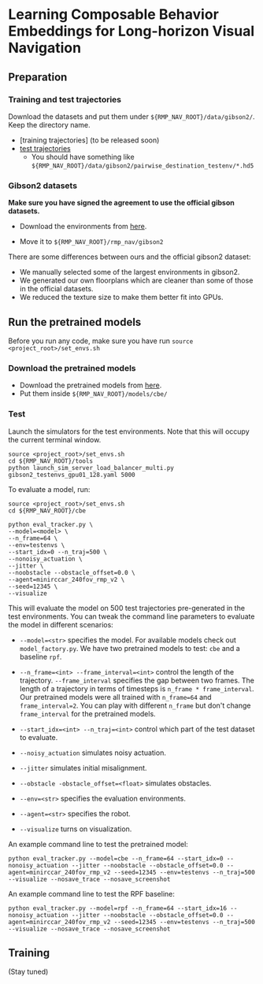 # Learning Composable Behavior Embeddings for Long-horizon Visual Navigation

## Preparation

### Training and test trajectories
Download the datasets and put them under `${RMP_NAV_ROOT}/data/gibson2/`. Keep the directory name.

* [training trajectories] (to be released soon)
* [test trajectories](https://drive.google.com/drive/folders/11l72WRrfG5EIiETPbdbF_es3AOfhGy4B?usp=sharing)
  * You should have something like `${RMP_NAV_ROOT}/data/gibson2/pairwise_destination_testenv/*.hd5`


### Gibson2 datasets
**Make sure you have signed the agreement to use the official gibson datasets.**
 
* Download the environments from [here](https://drive.google.com/file/d/117q9zpi1z11_NXDQ8EYoxmPw7jtrGeeo/view?usp=sharing). 

* Move it to `${RMP_NAV_ROOT}/rmp_nav/gibson2`

There are some differences between ours and the official gibson2 dataset:
* We manually selected some of the largest environments in gibson2.
* We generated our own floorplans which are cleaner than some of those in the official datasets.
* We reduced the texture size to make them better fit into GPUs.

## Run the pretrained models

Before you run any code, make sure you have run `source <project_root>/set_envs.sh`

### Download the pretrained models
* Download the pretrained models from [here](https://drive.google.com/drive/folders/1SWA9N71EOW9z62lHWnxZlKtX2nLOSJfL?usp=sharing).
* Put them inside `${RMP_NAV_ROOT}/models/cbe/`

### Test

Launch the simulators for the test environments. Note that this will occupy the current terminal window.
```
source <project_root>/set_envs.sh
cd ${RMP_NAV_ROOT}/tools
python launch_sim_server_load_balancer_multi.py gibson2_testenvs_gpu01_128.yaml 5000
```

To evaluate a model, run:
```
source <project_root>/set_envs.sh
cd ${RMP_NAV_ROOT}/cbe

python eval_tracker.py \
--model=<model> \
--n_frame=64 \
--env=testenvs \
--start_idx=0 --n_traj=500 \
--nonoisy_actuation \
--jitter \
--noobstacle --obstacle_offset=0.0 \
--agent=minirccar_240fov_rmp_v2 \
--seed=12345 \ 
--visualize
```

This will evaluate the model on 500 test trajectories pre-generated in the test environments. 
You can tweak the command line parameters to evaluate the model in different scenarios:

* `--model=<str>` specifies the model. For available models check out `model_factory.py`. We have two pretrained 
  models to test: `cbe` and a baseline `rpf`.
  
* `--n_frame=<int> --frame_interval=<int>` control the length of the trajectory. `--frame_interval` specifies the gap
  between two frames. The length of a trajectory in terms of timesteps is `n_frame * frame_interval`. Our pretrained
  models were all trained with `n_frame=64` and `frame_interval=2`. You can play with different `n_frame` but don't
  change `frame_interval` for the pretrained models.
  
* `--start_idx=<int> --n_traj=<int>` control which part of the test dataset to evaluate.
* `--noisy_actuation` simulates noisy actuation.
* `--jitter` simulates initial misalignment.
* `--obstacle -obstacle_offset=<float>` simulates obstacles.
* `--env=<str>` specifies the evaluation environments.
* `--agent=<str>` specifies the robot.
* `--visualize` turns on visualization.

An example command line to test the pretrained model:
```
python eval_tracker.py --model=cbe --n_frame=64 --start_idx=0 --nonoisy_actuation --jitter --noobstacle --obstacle_offset=0.0 --agent=minirccar_240fov_rmp_v2 --seed=12345 --env=testenvs --n_traj=500 --visualize --nosave_trace --nosave_screenshot
```

An example command line to test the RPF baseline:
```
python eval_tracker.py --model=rpf --n_frame=64 --start_idx=16 --nonoisy_actuation --jitter --noobstacle --obstacle_offset=0.0 --agent=minirccar_240fov_rmp_v2 --seed=12345 --env=testenvs --n_traj=500 --visualize --nosave_trace --nosave_screenshot
```

## Training
(Stay tuned)
